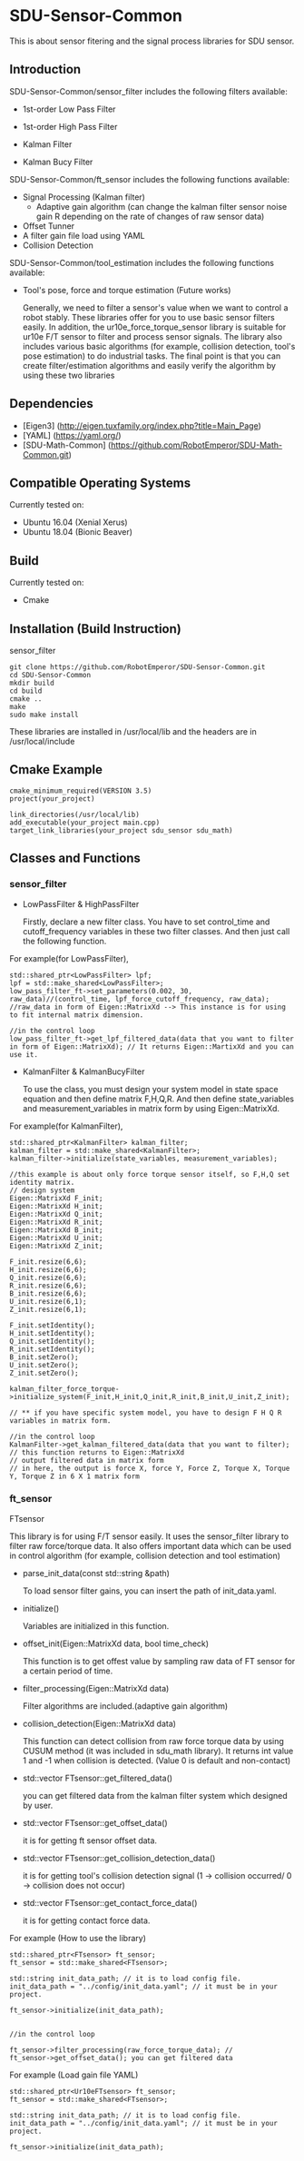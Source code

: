 # SDU-Sensor-Common
  This is about sensor fitering and the signal process libraries for SDU sensor.

## Introduction ##
SDU-Sensor-Common/sensor_filter includes the following filters available: 

* 1st-order Low Pass Filter 

* 1st-order High Pass Filter

* Kalman Filter

* Kalman Bucy Filter 

SDU-Sensor-Common/ft_sensor includes the following functions available:

* Signal Processing (Kalman filter)
  * Adaptive gain algorithm (can change the kalman filter sensor noise gain R depending on the rate of changes of raw sensor data)
* Offset Tunner
* A filter gain file load using YAML 
* Collision Detection


SDU-Sensor-Common/tool_estimation includes the following functions available:

* Tool's pose, force and torque estimation (Future works) 

  Generally, we need to filter a sensor's value when we want to control a robot stably. These libraries offer for you to use basic sensor filters easily. In addition, the ur10e_force_torque_sensor library is suitable for ur10e F/T sensor to filter and process sensor signals. The library also includes various basic algorithms (for example, collision detection, tool's pose estimation) to do industrial tasks. The final point is that you can create filter/estimation algorithms and easily verify the algorithm by using these two libraries

## Dependencies ##
* [Eigen3] (http://eigen.tuxfamily.org/index.php?title=Main_Page)
* [YAML] (https://yaml.org/)
* [SDU-Math-Common] (https://github.com/RobotEmperor/SDU-Math-Common.git)

## Compatible Operating Systems ##
  Currently tested on:

* Ubuntu 16.04 (Xenial Xerus)
* Ubuntu 18.04 (Bionic Beaver)

## Build ##
  Currently tested on:

* Cmake 

## Installation (Build Instruction) ##

  sensor_filter

    git clone https://github.com/RobotEmperor/SDU-Sensor-Common.git
    cd SDU-Sensor-Common
    mkdir build
    cd build
    cmake ..
    make 
    sudo make install 
    
  These libraries are installed in /usr/local/lib and the headers are in /usr/local/include
  
## Cmake Example ## 

    cmake_minimum_required(VERSION 3.5)
    project(your_project)
    
    link_directories(/usr/local/lib)
    add_executable(your_project main.cpp)
    target_link_libraries(your_project sdu_sensor sdu_math)


## Classes and Functions ##

  ### sensor_filter ###

* LowPassFilter & HighPassFilter 

  Firstly, declare a new filter class. You have to set control_time and cutoff_frequency variables in these two filter classes. And then just call the following function.

For example(for LowPassFilter), 

    std::shared_ptr<LowPassFilter> lpf;
    lpf = std::make_shared<LowPassFilter>;
    low_pass_filter_ft->set_parameters(0.002, 30, raw_data)//(control_time, lpf_force_cutoff_frequency, raw_data);
    //raw_data in form of Eigen::MatrixXd --> This instance is for using to fit internal matrix dimension.
    
    //in the control loop 
    low_pass_filter_ft->get_lpf_filtered_data(data that you want to filter in form of Eigen::MatrixXd); // It returns Eigen::MartixXd and you can use it. 
    
    

* KalmanFilter & KalmanBucyFilter

  To use the class, you must design your system model in state space equation and then define matrix F,H,Q,R. And then define state_variables and measurement_variables in matrix form by using Eigen::MatrixXd. 
  
For example(for KalmanFilter), 

    std::shared_ptr<KalmanFilter> kalman_filter;
    kalman_filter = std::make_shared<KalmanFilter>;
    kalman_filter->initialize(state_variables, measurement_variables); 
    
    //this example is about only force torque sensor itself, so F,H,Q set identity matrix.
    // design system
    Eigen::MatrixXd F_init;
    Eigen::MatrixXd H_init;
    Eigen::MatrixXd Q_init;
    Eigen::MatrixXd R_init;
    Eigen::MatrixXd B_init;
    Eigen::MatrixXd U_init;
    Eigen::MatrixXd Z_init;
    
    F_init.resize(6,6);
    H_init.resize(6,6);
    Q_init.resize(6,6);
    R_init.resize(6,6);
    B_init.resize(6,6);
    U_init.resize(6,1);
    Z_init.resize(6,1);
    
    F_init.setIdentity();
    H_init.setIdentity();
    Q_init.setIdentity();
    R_init.setIdentity();
    B_init.setZero();
    U_init.setZero();
    Z_init.setZero();
    
    kalman_filter_force_torque->initialize_system(F_init,H_init,Q_init,R_init,B_init,U_init,Z_init);
    
    // ** if you have specific system model, you have to design F H Q R variables in matrix form. 
    
    //in the control loop 
    KalmanFilter->get_kalman_filtered_data(data that you want to filter); // this function returns to Eigen::MatrixXd
    // output filtered data in matrix form
    // in here, the output is force X, force Y, Force Z, Torque X, Torque Y, Torque Z in 6 X 1 matrix form
    
    
  ### ft_sensor ###

  FTsensor
  
  This library is for using F/T sensor easily. It uses the sensor_filter library to filter raw force/torque data. It also offers important data which can be used in control algorithm (for example, collision detection and tool estimation) 
  
  * parse_init_data(const std::string &path)
  
    To load sensor filter gains, you can insert the path of init_data.yaml.
  
  * initialize()
    
    Variables are initialized in this function. 
    
  * offset_init(Eigen::MatrixXd data, bool time_check)
  
    This function is to get offest value by sampling raw data of FT sensor for a certain period of time.
    
  * filter_processing(Eigen::MatrixXd data) 
  
    Filter algorithms are included.(adaptive gain algorithm)
    
  * collision_detection(Eigen::MatrixXd data)
  
    This function can detect collision from raw force torque data by using CUSUM method (it was included in sdu_math library). It returns int value 1 and -1 when collision is detected. (Value 0 is default and non-contact)
    
  * std::vector<double> FTsensor::get_filtered_data()
    
    you can get filtered data from the kalman filter system which designed by user.
    
  * std::vector<double> FTsensor::get_offset_data()
  
    it is for getting ft sensor offset data.
  
  * std::vector<double> FTsensor::get_collision_detection_data()
  
    it is for getting tool's collision detection signal (1 -> collision occurred/ 0 -> collision does not occur)
  
  * std::vector<double> FTsensor::get_contact_force_data()
  
    it is for getting contact force data. 
    
For example (How to use the library)

    std::shared_ptr<FTsensor> ft_sensor;
    ft_sensor = std::make_shared<FTsensor>;
    
    std::string init_data_path; // it is to load config file.
    init_data_path = "../config/init_data.yaml"; // it must be in your project.
    
    ft_sensor->initialize(init_data_path);
    
    
    //in the control loop
  
    ft_sensor->filter_processing(raw_force_torque_data); //
    ft_sensor->get_offset_data(); you can get filtered data
    
For example (Load gain file YAML)

    std::shared_ptr<Ur10eFTsensor> ft_sensor;
    ft_sensor = std::make_shared<FTsensor>;
    
    std::string init_data_path; // it is to load config file.
    init_data_path = "../config/init_data.yaml"; // it must be in your project.
   
    ft_sensor->initialize(init_data_path); 
